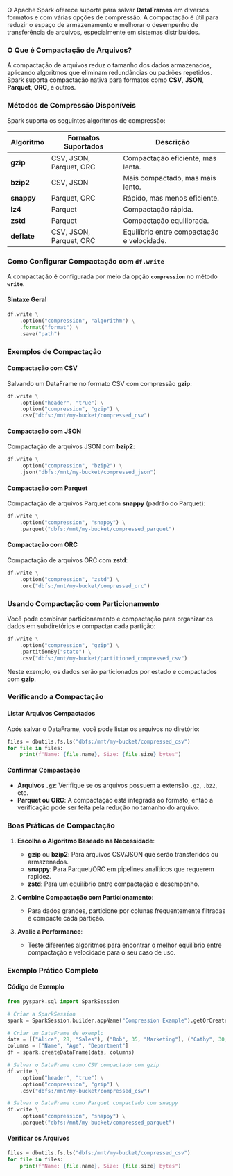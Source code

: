 
O Apache Spark oferece suporte para salvar **DataFrames** em diversos formatos e com várias opções de compressão. A compactação é útil para reduzir o espaço de armazenamento e melhorar o desempenho de transferência de arquivos, especialmente em sistemas distribuídos.


### **O Que é Compactação de Arquivos?**

A compactação de arquivos reduz o tamanho dos dados armazenados, aplicando algoritmos que eliminam redundâncias ou padrões repetidos. Spark suporta compactação nativa para formatos como **CSV**, **JSON**, **Parquet**, **ORC**, e outros.


### **Métodos de Compressão Disponíveis**

Spark suporta os seguintes algoritmos de compressão:

|**Algoritmo**|**Formatos Suportados**|**Descrição**|
|---|---|---|
|**gzip**|CSV, JSON, Parquet, ORC|Compactação eficiente, mas lenta.|
|**bzip2**|CSV, JSON|Mais compactado, mas mais lento.|
|**snappy**|Parquet, ORC|Rápido, mas menos eficiente.|
|**lz4**|Parquet|Compactação rápida.|
|**zstd**|Parquet|Compactação equilibrada.|
|**deflate**|CSV, JSON, Parquet, ORC|Equilíbrio entre compactação e velocidade.|

### **Como Configurar Compactação com `df.write`**

A compactação é configurada por meio da opção **`compression`** no método **`write`**.

#### **Sintaxe Geral**

```python
df.write \
    .option("compression", "algorithm") \
    .format("format") \
    .save("path")
```


### **Exemplos de Compactação**

#### **Compactação com CSV**

Salvando um DataFrame no formato CSV com compressão **gzip**:

```python
df.write \
    .option("header", "true") \
    .option("compression", "gzip") \
    .csv("dbfs:/mnt/my-bucket/compressed_csv")
```

#### **Compactação com JSON**

Compactação de arquivos JSON com **bzip2**:

```python
df.write \
    .option("compression", "bzip2") \
    .json("dbfs:/mnt/my-bucket/compressed_json")
```

#### **Compactação com Parquet**

Compactação de arquivos Parquet com **snappy** (padrão do Parquet):

```python
df.write \
    .option("compression", "snappy") \
    .parquet("dbfs:/mnt/my-bucket/compressed_parquet")
```

#### **Compactação com ORC**

Compactação de arquivos ORC com **zstd**:

```python
df.write \
    .option("compression", "zstd") \
    .orc("dbfs:/mnt/my-bucket/compressed_orc")
```


### **Usando Compactação com Particionamento**

Você pode combinar particionamento e compactação para organizar os dados em subdiretórios e compactar cada partição:

```python
df.write \
    .option("compression", "gzip") \
    .partitionBy("state") \
    .csv("dbfs:/mnt/my-bucket/partitioned_compressed_csv")
```

Neste exemplo, os dados serão particionados por estado e compactados com **gzip**.



### **Verificando a Compactação**

#### **Listar Arquivos Compactados**

Após salvar o DataFrame, você pode listar os arquivos no diretório:

```python
files = dbutils.fs.ls("dbfs:/mnt/my-bucket/compressed_csv")
for file in files:
    print(f"Name: {file.name}, Size: {file.size} bytes")
```

#### **Confirmar Compactação**

- **Arquivos `.gz`**: Verifique se os arquivos possuem a extensão `.gz`, `.bz2`, etc.
- **Parquet ou ORC**: A compactação está integrada ao formato, então a verificação pode ser feita pela redução no tamanho do arquivo.


### **Boas Práticas de Compactação**

1. **Escolha o Algoritmo Baseado na Necessidade**:
    
    - **gzip** ou **bzip2**: Para arquivos CSV/JSON que serão transferidos ou armazenados.
    - **snappy**: Para Parquet/ORC em pipelines analíticos que requerem rapidez.
    - **zstd**: Para um equilíbrio entre compactação e desempenho.

2. **Combine Compactação com Particionamento**:
    
    - Para dados grandes, particione por colunas frequentemente filtradas e compacte cada partição.

3. **Avalie a Performance**:
    
    - Teste diferentes algoritmos para encontrar o melhor equilíbrio entre compactação e velocidade para o seu caso de uso.


### **Exemplo Prático Completo**

#### **Código de Exemplo**

```python
from pyspark.sql import SparkSession

# Criar a SparkSession
spark = SparkSession.builder.appName("Compression Example").getOrCreate()

# Criar um DataFrame de exemplo
data = [("Alice", 28, "Sales"), ("Bob", 35, "Marketing"), ("Cathy", 30, "IT")]
columns = ["Name", "Age", "Department"]
df = spark.createDataFrame(data, columns)

# Salvar o DataFrame como CSV compactado com gzip
df.write \
    .option("header", "true") \
    .option("compression", "gzip") \
    .csv("dbfs:/mnt/my-bucket/compressed_csv")

# Salvar o DataFrame como Parquet compactado com snappy
df.write \
    .option("compression", "snappy") \
    .parquet("dbfs:/mnt/my-bucket/compressed_parquet")
```

#### **Verificar os Arquivos**

```python
files = dbutils.fs.ls("dbfs:/mnt/my-bucket/compressed_csv")
for file in files:
    print(f"Name: {file.name}, Size: {file.size} bytes")
```
